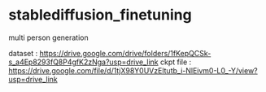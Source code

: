 # stablediffusion_finetuning
multi person generation

dataset : https://drive.google.com/drive/folders/1fKepQCSk-s_a4Ep8293fQ8P4gfK2zNga?usp=drive_link
ckpt file : https://drive.google.com/file/d/1tjX98Y0UVzEltutb_i-NlEivm0-L0_-Y/view?usp=drive_link
